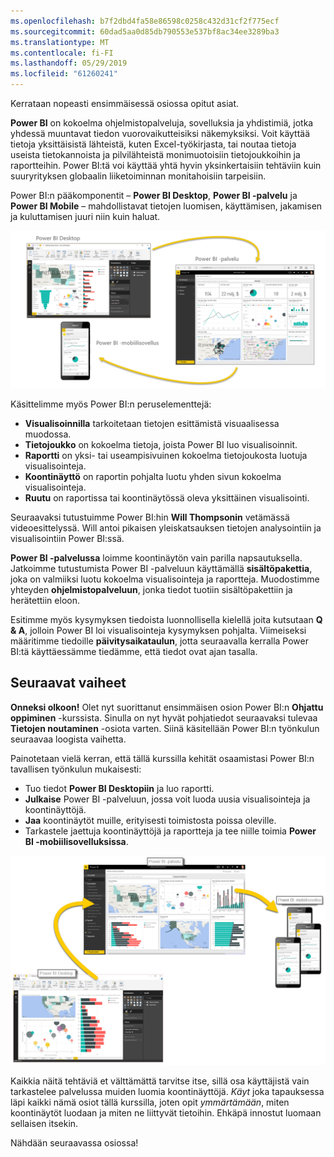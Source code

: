 ```yaml
---
ms.openlocfilehash: b7f2dbd4fa58e86598c0258c432d31cf2f775ecf
ms.sourcegitcommit: 60dad5aa0d85db790553e537bf8ac34ee3289ba3
ms.translationtype: MT
ms.contentlocale: fi-FI
ms.lasthandoff: 05/29/2019
ms.locfileid: "61260241"
---
```

Kerrataan nopeasti ensimmäisessä osiossa opitut asiat.

**Power BI** on kokoelma ohjelmistopalveluja, sovelluksia ja yhdistimiä, jotka yhdessä muuntavat tiedon vuorovaikutteisiksi näkemyksiksi. Voit käyttää tietoja yksittäisistä lähteistä, kuten Excel-työkirjasta, tai noutaa tietoja useista tietokannoista ja pilvilähteistä monimuotoisiin tietojoukkoihin ja raportteihin. Power BI:tä voi käyttää yhtä hyvin yksinkertaisiin tehtäviin kuin suuryrityksen globaalin liiketoiminnan monitahoisiin tarpeisiin.

Power BI:n pääkomponentit – **Power BI Desktop**, **Power BI -palvelu** ja **Power BI Mobile** – mahdollistavat tietojen luomisen, käyttämisen, jakamisen ja kuluttamisen juuri niin kuin haluat.

![](media/0-4-summary-of-intro-to-power-bi/c0a4_1.png)

Käsittelimme myös Power BI:n peruselementtejä:

* **Visualisoinnilla** tarkoitetaan tietojen esittämistä visuaalisessa muodossa.
* **Tietojoukko** on kokoelma tietoja, joista Power BI luo visualisoinnit.
* **Raportti** on yksi- tai useampisivuinen kokoelma tietojoukosta luotuja visualisointeja.
* **Koontinäyttö** on raportin pohjalta luotu yhden sivun kokoelma visualisointeja.
* **Ruutu** on raportissa tai koontinäytössä oleva yksittäinen visualisointi.

Seuraavaksi tutustuimme Power BI:hin **Will Thompsonin** vetämässä videoesittelyssä. Will antoi pikaisen yleiskatsauksen tietojen analysointiin ja visualisointiin Power BI:ssä.

<!---
In **Power BI Desktop**, we connected to a basic Excel file, created visualizations, then published those visualizations to the service. Even if you use Power BI only with your Excel workbooks, you can gain amazing visual insights with those Excel workbooks, and both interact and share it in ways never before possible.
-->
**Power BI -palvelussa** loimme koontinäytön vain parilla napsautuksella. Jatkoimme tutustumista Power BI -palveluun käyttämällä **sisältöpakettia**, joka on valmiiksi luotu kokoelma visualisointeja ja raportteja. Muodostimme yhteyden **ohjelmistopalveluun**, jonka tiedot tuotiin sisältöpakettiin ja herätettiin eloon.

Esitimme myös kysymyksen tiedoista luonnollisella kielellä joita kutsutaan **Q & A**, jolloin Power BI loi visualisointeja kysymyksen pohjalta. Viimeiseksi määritimme tiedoille **päivitysaikataulun**, jotta seuraavalla kerralla Power BI:tä käyttäessämme tiedämme, että tiedot ovat ajan tasalla.

## <a name="next-steps"></a>Seuraavat vaiheet
**Onneksi olkoon!** Olet nyt suorittanut ensimmäisen osion Power BI:n **Ohjattu oppiminen** -kurssista. Sinulla on nyt hyvät pohjatiedot seuraavaksi tulevaa **Tietojen noutaminen** -osiota varten. Siinä käsitellään Power BI:n työnkulun seuraavaa loogista vaihetta.

Painotetaan vielä kerran, että tällä kurssilla kehität osaamistasi Power BI:n tavallisen työnkulun mukaisesti:

* Tuo tiedot **Power BI Desktopiin** ja luo raportti.
* **Julkaise** Power BI -palveluun, jossa voit luoda uusia visualisointeja ja koontinäyttöjä.
* **Jaa** koontinäytöt muille, erityisesti toimistosta poissa oleville.
* Tarkastele jaettuja koontinäyttöjä ja raportteja ja tee niille toimia **Power BI -mobiilisovelluksissa**.

![](media/0-4-summary-of-intro-to-power-bi/c0a1_1.png)

Kaikkia näitä tehtäviä et välttämättä tarvitse itse, sillä osa käyttäjistä vain tarkastelee palvelussa muiden luomia koontinäyttöjä. *Käyt* joka tapauksessa läpi kaikki nämä osiot tällä kurssilla, joten opit *ymmärtämään*, miten koontinäytöt luodaan ja miten ne liittyvät tietoihin. Ehkäpä innostut luomaan sellaisen itsekin.

Nähdään seuraavassa osiossa!

